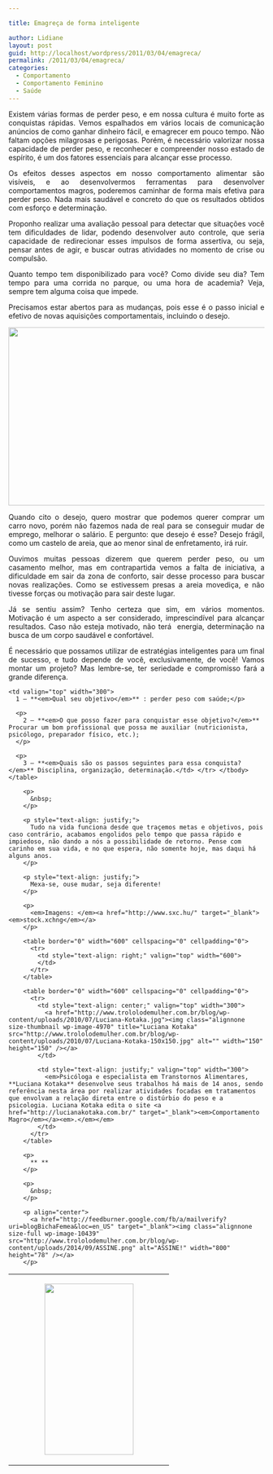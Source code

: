 ```yaml
---

title: Emagreça de forma inteligente

author: Lidiane
layout: post
guid: http://localhost/wordpress/2011/03/04/emagreca/
permalink: /2011/03/04/emagreca/
categories:
  - Comportamento
  - Comportamento Feminino
  - Saúde
---
```

<p style="text-align: justify;">
  Existem várias formas de perder peso, e em nossa cultura é muito forte as conquistas rápidas. Vemos espalhados em vários locais de comunicação anúncios de como ganhar dinheiro fácil, e emagrecer em pouco tempo. Não faltam opções milagrosas e perigosas. Porém, é necessário valorizar nossa capacidade de perder peso, e reconhecer e compreender nosso estado de espírito, é um dos fatores essenciais para alcançar esse processo.
</p>

<p style="text-align: justify;">
  Os efeitos desses aspectos em nosso comportamento alimentar são visíveis, e ao desenvolvermos ferramentas para desenvolver comportamentos magros, poderemos caminhar de forma mais efetiva para perder peso. Nada mais saudável e concreto do que os resultados obtidos com esforço e determinação.
</p>

<p style="text-align: justify;">
  Proponho realizar uma avaliação pessoal para detectar que situações você tem dificuldades de lidar, podendo desenvolver auto controle, que seria capacidade de redirecionar esses impulsos de forma assertiva, ou seja, pensar antes de agir, e buscar outras atividades no momento de crise ou compulsão.
</p>

<p style="text-align: justify;">
  Quanto tempo tem disponibilizado para você? Como divide seu dia? Tem tempo para uma corrida no parque, ou uma hora de academia? Veja, sempre tem alguma coisa que impede.
</p>

<p style="text-align: justify;">
  Precisamos estar abertos para as mudanças, pois esse é o passo inicial e efetivo de novas aquisições comportamentais, incluindo o desejo.
</p>

<p align="center">
  <a href="http://www.trololodemulher.com.br/blog/wp-content/uploads/2011/02/reeducacao-alimentar.jpg"><img class="alignnone size-full wp-image-5994" title="Cherry red summer apple isolated on white, macro close up with copy space" src="http://www.trololodemulher.com.br/blog/wp-content/uploads/2011/02/reeducacao-alimentar.jpg" alt="" width="526" height="350" /></a>
</p>

<p style="text-align: justify;">
  Quando cito o desejo, quero mostrar que podemos querer comprar um carro novo, porém não fazemos nada de real para se conseguir mudar de emprego, melhorar o salário. E pergunto: que desejo é esse? Desejo frágil, como um castelo de areia, que ao menor sinal de enfretamento, irá ruir.
</p>

<p style="text-align: justify;">
  Ouvimos muitas pessoas dizerem que querem perder peso, ou um casamento melhor, mas em contrapartida vemos a falta de iniciativa, a dificuldade em sair da zona de conforto, sair desse processo para buscar novas realizações. Como se estivessem presas a areia movediça, e não tivesse forças ou motivação para sair deste lugar.
</p>

<p style="text-align: justify;">
  Já se sentiu assim? Tenho certeza que sim, em vários momentos. Motivação é um aspecto a ser considerado, imprescindível para alcançar resultados. Caso não esteja motivado, não terá  energia, determinação na busca de um corpo saudável e confortável.
</p>

<p style="text-align: justify;">
  É necessário que possamos utilizar de estratégias inteligentes para um final de sucesso, e tudo depende de você, exclusivamente, de você! Vamos montar um projeto? Mas lembre-se, ter seriedade e compromisso fará a grande diferença.
</p>

<table border="0" width="600" cellspacing="0" cellpadding="0">
  <tr>
    <td valign="top" width="300">
      <p style="text-align: center;">
        <a href="http://www.trololodemulher.com.br/blog/wp-content/uploads/2011/02/reeducacao-alimentar2.jpg"><img class="alignnone size-full wp-image-5995" title="High resolution Silhouette of a female  fashion  model" src="http://www.trololodemulher.com.br/blog/wp-content/uploads/2011/02/reeducacao-alimentar2.jpg" alt="" width="175" height="336" /></a>
      </p>
    </td>
    
    <td valign="top" width="300">
      1 – **<em>Qual seu objetivo</em>** : perder peso com saúde;</p> 
      
      <p>
        2 – **<em>O que posso fazer para conquistar esse objetivo?</em>** Procurar um bom profissional que possa me auxiliar (nutricionista, psicólogo, preparador físico, etc.);
      </p>
      
      <p>
        3 – **<em>Quais são os passos seguintes para essa conquista?</em>** Disciplina, organização, determinação.</td> </tr> </tbody> </table> 
        
        <p>
          &nbsp;
        </p>
        
        <p style="text-align: justify;">
          Tudo na vida funciona desde que traçemos metas e objetivos, pois caso contrário, acabamos engolidos pelo tempo que passa rápido e impiedoso, não dando a nós a possibilidade de retorno. Pense com carinho em sua vida, e no que espera, não somente hoje, mas daqui há alguns anos.
        </p>
        
        <p style="text-align: justify;">
          Mexa-se, ouse mudar, seja diferente!
        </p>
        
        <p>
          <em>Imagens: </em><a href="http://www.sxc.hu/" target="_blank"><em>stock.xchng</em></a>
        </p>
        
        <table border="0" width="600" cellspacing="0" cellpadding="0">
          <tr>
            <td style="text-align: right;" valign="top" width="600">
            </td>
          </tr>
        </table>
        
        <table border="0" width="600" cellspacing="0" cellpadding="0">
          <tr>
            <td style="text-align: center;" valign="top" width="300">
              <a href="http://www.trololodemulher.com.br/blog/wp-content/uploads/2010/07/Luciana-Kotaka.jpg"><img class="alignnone size-thumbnail wp-image-4970" title="Luciana Kotaka" src="http://www.trololodemulher.com.br/blog/wp-content/uploads/2010/07/Luciana-Kotaka-150x150.jpg" alt="" width="150" height="150" /></a>
            </td>
            
            <td style="text-align: justify;" valign="top" width="300">
              <em>Psicóloga e especialista em Transtornos Alimentares, **Luciana Kotaka** desenvolve seus trabalhos há mais de 14 anos, sendo referência nesta área por realizar atividades focadas em tratamentos que envolvam a relação direta entre o distúrbio do peso e a psicologia. Luciana Kotaka edita o site <a href="http://lucianakotaka.com.br/" target="_blank"><em>Comportamento Magro</em></a><em>.</em></em>
            </td>
          </tr>
        </table>
        
        <p>
          ** **
        </p>
        
        <p>
          &nbsp;
        </p>
        
        <p align="center">
          <a href="http://feedburner.google.com/fb/a/mailverify?uri=blogBichaFemea&loc=en_US" target="_blank"><img class="alignnone size-full wp-image-10439" src="http://www.trololodemulher.com.br/blog/wp-content/uploads/2014/09/ASSINE.png" alt="ASSINE!" width="800" height="78" /></a>
        </p>